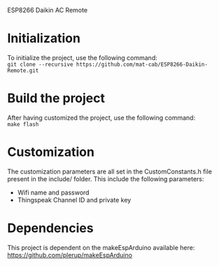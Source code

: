 ESP8266 Daikin AC Remote

# Initialization
To initialize the project, use the following command:  
`git clone --recursive https://github.com/mat-cab/ESP8266-Daikin-Remote.git`

# Build the project
After having customized the project, use the following command:  
`make flash`

# Customization
The customization parameters are all set in the CustomConstants.h file present in the include/ folder.
This include the following parameters:
  * Wifi name and password
  * Thingspeak Channel ID and private key 

# Dependencies
This project is dependent on the makeEspArduino available here:  
https://github.com/plerup/makeEspArduino
